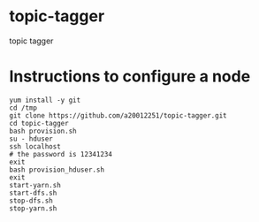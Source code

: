 # topic-tagger
topic tagger


# Instructions to configure a node

```
yum install -y git
cd /tmp
git clone https://github.com/a20012251/topic-tagger.git
cd topic-tagger
bash provision.sh
su - hduser
ssh localhost
# the password is 12341234
exit
bash provision_hduser.sh
exit
start-yarn.sh
start-dfs.sh
stop-dfs.sh
stop-yarn.sh
```
